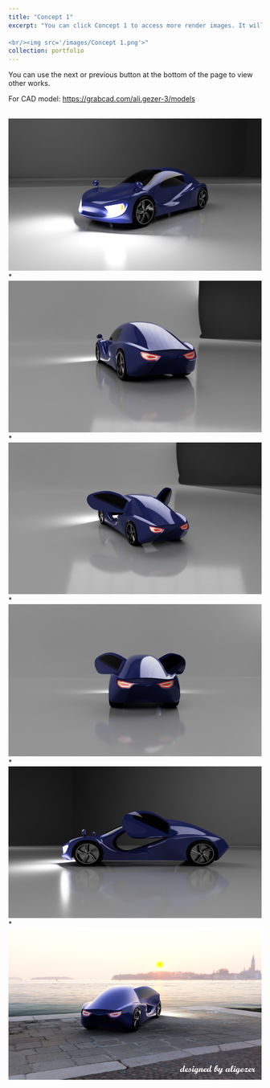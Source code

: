 ```yaml
---
title: "Concept 1"
excerpt: "You can click Concept 1 to access more render images. It will be downloadable soon at grabcad.

<br/><img src='/images/Concept 1.png'>"
collection: portfolio
---
```



You can use the next or previous button at the bottom of the page to view other works.

For CAD model: https://grabcad.com/ali.gezer-3/models

<br/><img src='/images/c1v1.png'>
*
<br/><img src='/images/c1v2.png'>
*
<br/><img src='/images/c1v3.png'>
*
<br/><img src='/images/c1v4.png'>
*
<br/><img src='/images/c1v5.png'>
*
<br/><img src='/images/Concept 1.png'>

